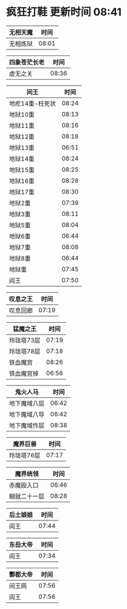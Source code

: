 # 疯狂打鞋 更新时间 08:41

| 无相天魔   | 时间    |
|--------|-------|
| 无相炼狱 | 08:01 |

| 四象苍茫长老   | 时间    |
|--------|-------|
| 虚无之关 | 08:36 |

| 间王   | 时间    |
|--------|-------|
| 地疙14重-枉死状 | 08:24 |
| 地狱10重 | 08:13 |
| 地狱11重 | 08:16 |
| 地狱12重 | 08:18 |
| 地狱13重 | 06:51 |
| 地狱14重 | 08:24 |
| 地狱15重 | 08:25 |
| 地狱16重 | 08:28 |
| 地狱17重 | 08:30 |
| 地狱2重 | 07:39 |
| 地狱3重 | 08:11 |
| 地狱5重 | 08:04 |
| 地狱6重 | 06:44 |
| 地狱7重 | 08:08 |
| 地狱8重 | 06:44 |
| 地狱重 | 07:45 |
| 阎王 | 07:50 |

| 叹息之王   | 时间    |
|--------|-------|
| 叹息回廊 | 07:19 |

| 猛魔之王   | 时间    |
|--------|-------|
| 玲珑塔73层 | 07:19 |
| 玲珑塔78层 | 07:18 |
| 铁血魔宫 | 08:26 |
| 铁血魔宫掉 | 06:56 |

| 鬼火人马   | 时间    |
|--------|-------|
| 地下魔域八层 | 06:42 |
| 地下魔域八导 | 06:42 |
| 地下魔域作层 | 08:38 |

| 魔界巨兽   | 时间    |
|--------|-------|
| 玲珑塔76层 | 07:17 |

| 魔界统领   | 时间    |
|--------|-------|
| 赤魔殴入口 | 06:46 |
| 糊就二十一层 | 08:28 |

| 后土娘娘   | 时间    |
|--------|-------|
| 阎王 | 07:44 |

| 东岳大帝   | 时间    |
|--------|-------|
| 阎王 | 07:34 |

| 酆都大帝   | 时间    |
|--------|-------|
| 间王网 | 07:56 |
| 阎王 | 07:56 |